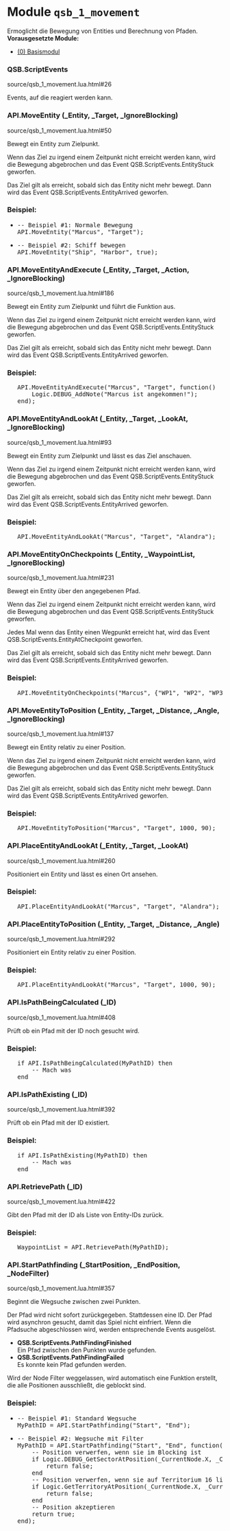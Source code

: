 # Module <code>qsb_1_movement</code>
Ermoglicht die Bewegung von Entities und Berechnung von Pfaden.
 <b>Vorausgesetzte Module:</b>
 <ul>
 <li><a href="qsb.html">(0) Basismodul</a></li>
 </ul>

### QSB.ScriptEvents
source/qsb_1_movement.lua.html#26

Events, auf die reagiert werden kann.





### API.MoveEntity (_Entity, _Target, _IgnoreBlocking)
source/qsb_1_movement.lua.html#50

Bewegt ein Entity zum Zielpunkt.

 Wenn das Ziel zu irgend einem Zeitpunkt nicht erreicht werden kann, wird die
 Bewegung abgebrochen und das Event QSB.ScriptEvents.EntityStuck geworfen.

 Das Ziel gilt als erreicht, sobald sich das Entity nicht mehr bewegt. Dann
 wird das Event QSB.ScriptEvents.EntityArrived geworfen.






### Beispiel:
<ul>


<li><pre class="example"><span class="comment">-- Beispiel #1: Normale Bewegung
</span>API.MoveEntity(<span class="string">"Marcus"</span>, <span class="string">"Target"</span>);</pre></li>


<li><pre class="example"><span class="comment">-- Beispiel #2: Schiff bewegen
</span>API.MoveEntity(<span class="string">"Ship"</span>, <span class="string">"Harbor"</span>, <span class="keyword">true</span>);</pre></li>


</ul>


### API.MoveEntityAndExecute (_Entity, _Target, _Action, _IgnoreBlocking)
source/qsb_1_movement.lua.html#186

Bewegt ein Entity zum Zielpunkt und führt die Funktion aus.

 Wenn das Ziel zu irgend einem Zeitpunkt nicht erreicht werden kann, wird die
 Bewegung abgebrochen und das Event QSB.ScriptEvents.EntityStuck geworfen.

 Das Ziel gilt als erreicht, sobald sich das Entity nicht mehr bewegt. Dann
 wird das Event QSB.ScriptEvents.EntityArrived geworfen.






### Beispiel:
<ul>


<pre class="example">API.MoveEntityAndExecute(<span class="string">"Marcus"</span>, <span class="string">"Target"</span>, <span class="keyword">function</span>()
    Logic.DEBUG_AddNote(<span class="string">"Marcus ist angekommen!"</span>);
<span class="keyword">end</span>);</pre>


</ul>


### API.MoveEntityAndLookAt (_Entity, _Target, _LookAt, _IgnoreBlocking)
source/qsb_1_movement.lua.html#93

Bewegt ein Entity zum Zielpunkt und lässt es das Ziel anschauen.

 Wenn das Ziel zu irgend einem Zeitpunkt nicht erreicht werden kann, wird die
 Bewegung abgebrochen und das Event QSB.ScriptEvents.EntityStuck geworfen.

 Das Ziel gilt als erreicht, sobald sich das Entity nicht mehr bewegt. Dann
 wird das Event QSB.ScriptEvents.EntityArrived geworfen.






### Beispiel:
<ul>


<pre class="example">API.MoveEntityAndLookAt(<span class="string">"Marcus"</span>, <span class="string">"Target"</span>, <span class="string">"Alandra"</span>);</pre>


</ul>


### API.MoveEntityOnCheckpoints (_Entity, _WaypointList, _IgnoreBlocking)
source/qsb_1_movement.lua.html#231

Bewegt ein Entity über den angegebenen Pfad.

 Wenn das Ziel zu irgend einem Zeitpunkt nicht erreicht werden kann, wird die
 Bewegung abgebrochen und das Event QSB.ScriptEvents.EntityStuck geworfen.

 Jedes Mal wenn das Entity einen Wegpunkt erreicht hat, wird das Event
 QSB.ScriptEvents.EntityAtCheckpoint geworfen.

 Das Ziel gilt als erreicht, sobald sich das Entity nicht mehr bewegt. Dann
 wird das Event QSB.ScriptEvents.EntityArrived geworfen.






### Beispiel:
<ul>


<pre class="example">API.MoveEntityOnCheckpoints(<span class="string">"Marcus"</span>, {<span class="string">"WP1"</span>, <span class="string">"WP2"</span>, <span class="string">"WP3"</span>, <span class="string">"Target"</span>});</pre>


</ul>


### API.MoveEntityToPosition (_Entity, _Target, _Distance, _Angle, _IgnoreBlocking)
source/qsb_1_movement.lua.html#137

Bewegt ein Entity relativ zu einer Position.

 Wenn das Ziel zu irgend einem Zeitpunkt nicht erreicht werden kann, wird die
 Bewegung abgebrochen und das Event QSB.ScriptEvents.EntityStuck geworfen.

 Das Ziel gilt als erreicht, sobald sich das Entity nicht mehr bewegt. Dann
 wird das Event QSB.ScriptEvents.EntityArrived geworfen.






### Beispiel:
<ul>


<pre class="example">API.MoveEntityToPosition(<span class="string">"Marcus"</span>, <span class="string">"Target"</span>, <span class="number">1000</span>, <span class="number">90</span>);</pre>


</ul>


### API.PlaceEntityAndLookAt (_Entity, _Target, _LookAt)
source/qsb_1_movement.lua.html#260

Positioniert ein Entity und lässt es einen Ort ansehen.





### Beispiel:
<ul>


<pre class="example">API.PlaceEntityAndLookAt(<span class="string">"Marcus"</span>, <span class="string">"Target"</span>, <span class="string">"Alandra"</span>);</pre>


</ul>


### API.PlaceEntityToPosition (_Entity, _Target, _Distance, _Angle)
source/qsb_1_movement.lua.html#292

Positioniert ein Entity relativ zu einer Position.





### Beispiel:
<ul>


<pre class="example">API.PlaceEntityAndLookAt(<span class="string">"Marcus"</span>, <span class="string">"Target"</span>, <span class="number">1000</span>, <span class="number">90</span>);</pre>


</ul>


### API.IsPathBeingCalculated (_ID)
source/qsb_1_movement.lua.html#408

Prüft ob ein Pfad mit der ID noch gesucht wird.





### Beispiel:
<ul>


<pre class="example"><span class="keyword">if</span> API.IsPathBeingCalculated(MyPathID) <span class="keyword">then</span>
    <span class="comment">-- Mach was
</span><span class="keyword">end</span></pre>


</ul>


### API.IsPathExisting (_ID)
source/qsb_1_movement.lua.html#392

Prüft ob ein Pfad mit der ID existiert.





### Beispiel:
<ul>


<pre class="example"><span class="keyword">if</span> API.IsPathExisting(MyPathID) <span class="keyword">then</span>
    <span class="comment">-- Mach was
</span><span class="keyword">end</span></pre>


</ul>


### API.RetrievePath (_ID)
source/qsb_1_movement.lua.html#422

Gibt den Pfad mit der ID als Liste von Entity-IDs zurück.





### Beispiel:
<ul>


<pre class="example">WaypointList = API.RetrievePath(MyPathID);</pre>


</ul>


### API.StartPathfinding (_StartPosition, _EndPosition, _NodeFilter)
source/qsb_1_movement.lua.html#357

Beginnt die Wegsuche zwischen zwei Punkten.

 Der Pfad wird nicht sofort zurückgegeben. Stattdessen eine ID. Der Pfad wird
 asynchron gesucht, damit das Spiel nicht einfriert. Wenn die Pfadsuche
 abgeschlossen wird, werden entsprechende Events ausgelöst.

 <ul>
 <li><b>QSB.ScriptEvents.PathFindingFinished</b><br/>
 Ein Pfad zwischen den Punkten wurde gefunden.</li>
 <li><b>QSB.ScriptEvents.PathFindingFailed</b><br/>
 Es konnte kein Pfad gefunden werden.</li>
 </ul>

 Wird der Node Filter weggelassen, wird automatisch eine Funktion erstellt,
 die alle Positionen ausschließt, die geblockt sind.






### Beispiel:
<ul>


<li><pre class="example"><span class="comment">-- Beispiel #1: Standard Wegsuche
</span>MyPathID = API.StartPathfinding(<span class="string">"Start"</span>, <span class="string">"End"</span>);</pre></li>


<li><pre class="example"><span class="comment">-- Beispiel #2: Wegsuche mit Filter
</span>MyPathID = API.StartPathfinding(<span class="string">"Start"</span>, <span class="string">"End"</span>, <span class="keyword">function</span>(_CurrentNode, _AdjacentNodes)
    <span class="comment">-- Position verwerfen, wenn sie im Blocking ist
</span>    <span class="keyword">if</span> Logic.DEBUG_GetSectorAtPosition(_CurrentNode.X, _CurrentNode.Y) == <span class="number">0</span> <span class="keyword">then</span>
        <span class="keyword">return</span> <span class="keyword">false</span>;
    <span class="keyword">end</span>
    <span class="comment">-- Position verwerfen, wenn sie auf Territorium 16 liegt
</span>    <span class="keyword">if</span> Logic.GetTerritoryAtPosition(_CurrentNode.X, _CurrentNode.Y) == <span class="number">16</span> <span class="keyword">then</span>
        <span class="keyword">return</span> <span class="keyword">false</span>;
    <span class="keyword">end</span>
    <span class="comment">-- Position akzeptieren
</span>    <span class="keyword">return</span> <span class="keyword">true</span>;
<span class="keyword">end</span>);</pre></li>


</ul>


